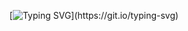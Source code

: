  

<div align="center">
  
[![Typing SVG](https://readme-typing-svg.herokuapp.com?font=Share+Tech+Mono&size=22&duration=3000&pause=1000&color=00c853&center=true&vCenter=true&width=400&lines=Building+%26+learning+for+Internet;Code.+Create.+Learn.)](https://git.io/typing-svg)

</div>
